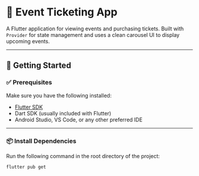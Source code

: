 # 🎫 Event Ticketing App

A Flutter application for viewing events and purchasing tickets. Built with `Provider` for state management and uses a clean carousel UI to display upcoming events.

---

## 🚀 Getting Started

### ✅ Prerequisites

Make sure you have the following installed:

- [Flutter SDK](https://flutter.dev/docs/get-started/install)
- Dart SDK (usually included with Flutter)
- Android Studio, VS Code, or any other preferred IDE

---

### 📦 Install Dependencies

Run the following command in the root directory of the project:

```bash
flutter pub get

